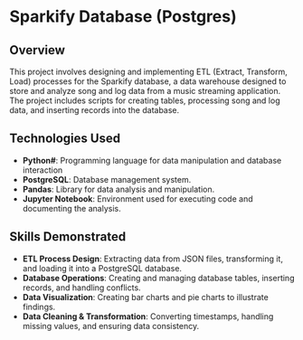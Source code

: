 # Sparkify Database (Postgres)

## Overview
This project involves designing and implementing ETL (Extract, Transform, Load) processes for the Sparkify database, a data warehouse designed to store and analyze song and log data from a music streaming application. The project includes scripts for creating tables, processing song and log data, and inserting records into the database.

## Technologies Used
- **Python#**: Programming language for data manipulation and database interaction
- **PostgreSQL**: Database management system.
- **Pandas**: Library for data analysis and manipulation.
- **Jupyter Notebook**: Environment used for executing code and documenting the analysis.

## Skills Demonstrated
- **ETL Process Design**: Extracting data from JSON files, transforming it, and loading it into a PostgreSQL database.
- **Database Operations**: Creating and managing database tables, inserting records, and handling conflicts.
- **Data Visualization**: Creating bar charts and pie charts to illustrate findings.
- **Data Cleaning & Transformation**: Converting timestamps, handling missing values, and ensuring data consistency.